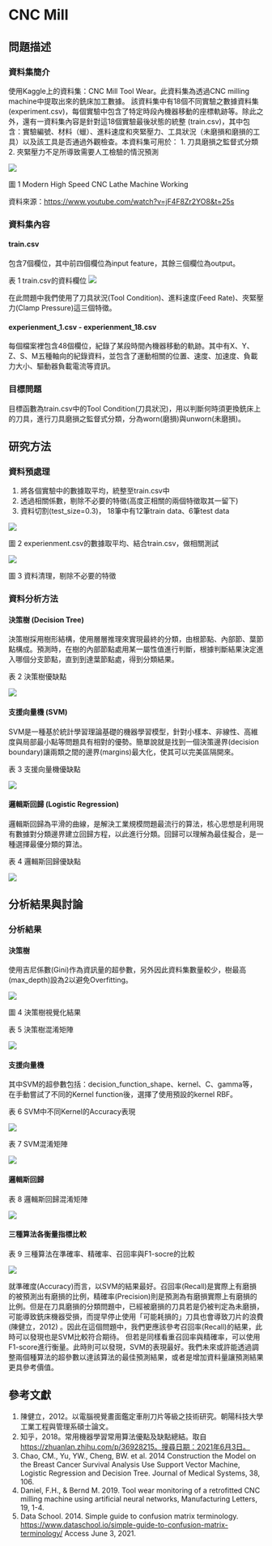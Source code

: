 # CNC Mill
## 問題描述
### 資料集簡介
使用Kaggle上的資料集：CNC Mill Tool Wear。此資料集為透過CNC milling machine中提取出來的銑床加工數據。
該資料集中有18個不同實驗之數據資料集(experiment.csv)，每個實驗中包含了特定時段內機器移動的座標軌跡等。除此之外，還有一資料集內容是針對這18個實驗最後狀態的統整 (train.csv)，其中包含：實驗編號、材料（蠟）、進料速度和夾緊壓力、工具狀況（未磨損和磨損的工具）以及該工具是否通過外觀檢查。本資料集可用於：
	1. 刀具磨損之監督式分類 
	2. 夾緊壓力不足所導致需要人工檢驗的情況預測

![](https://i.imgur.com/fbKe68H.png)

圖 1	Modern High Speed CNC Lathe Machine Working

資料來源：https://www.youtube.com/watch?v=jF4F8Zr2YO8&t=25s
 
### 資料集內容

#### train.csv
包含7個欄位，其中前四個欄位為input feature，其餘三個欄位為output。

表 1	train.csv的資料欄位
![](https://i.imgur.com/Tos8aNM.png)


在此問題中我們使用了刀具狀況(Tool Condition)、進料速度(Feed Rate)、夾緊壓力(Clamp Pressure)這三個特徵。

#### experienment_1.csv - experienment_18.csv
每個檔案裡包含48個欄位，紀錄了某段時間內機器移動的軌跡。其中有X、Y、Z、S、M五種軸向的紀錄資料，並包含了運動相關的位置、速度、加速度、負載力大小、驅動器負載電流等資訊。

### 目標問題

目標函數為train.csv中的Tool Condition(刀具狀況)，用以判斷何時須更換銑床上的刀具，進行刀具磨損之監督式分類，分為worn(磨損)與unworn(未磨損)。
 
## 研究方法

### 資料預處理

1. 將各個實驗中的數據取平均，統整至train.csv中
2. 透過相關係數，剔除不必要的特徵(高度正相關的兩個特徵取其一留下)
3. 資料切割(test_size=0.3)， 18筆中有12筆train data、6筆test data

![](https://i.imgur.com/KA9yvox.png)

圖 2	experienment.csv的數據取平均、結合train.csv，做相關測試

![](https://i.imgur.com/WpIOt3l.png)

圖 3	資料清理，剔除不必要的特徵

### 資料分析方法

#### 決策樹 (Decision Tree)
決策樹採用樹形結構，使用層層推理來實現最終的分類，由根節點、內部節、葉節點構成。預測時，在樹的內部節點處用某一屬性值進行判斷，根據判斷結果決定進入哪個分支節點，直到到達葉節點處，得到分類結果。

表 2	決策樹優缺點

![](https://i.imgur.com/ZaiItKf.png)

#### 支援向量機 (SVM)
SVM是一種基於統計學習理論基礎的機器學習模型，針對小樣本、非線性、高維度與局部最小點等問題具有相對的優勢。簡單說就是找到一個決策邊界(decision boundary)讓兩類之間的邊界(margins)最大化，使其可以完美區隔開來。


表 3	支援向量機優缺點

![](https://i.imgur.com/CXeP2po.png)

#### 邏輯斯回歸 (Logistic Regression)

邏輯斯回歸為平滑的曲線，是解決工業規模問題最流行的算法，核心思想是利用現有數據對分類邊界建立回歸方程，以此進行分類。回歸可以理解為最佳擬合，是一種選擇最優分類的算法。

表 4	邏輯斯回歸優缺點

![](https://i.imgur.com/hTC6In9.png)
	
## 分析結果與討論
### 分析結果
#### 決策樹

使用吉尼係數(Gini)作為資訊量的超參數，另外因此資料集數量較少，樹最高(max_depth)設為2以避免Overfitting。

 ![](https://i.imgur.com/6PPh7jX.png)

圖 4	決策樹視覺化結果

表 5	決策樹混淆矩陣

![](https://i.imgur.com/iuWM3cz.png)

#### 支援向量機
其中SVM的超參數包括：decision_function_shape、kernel、C、gamma等，在手動嘗試了不同的Kernel function後，選擇了使用預設的kernel RBF。

表 6	SVM中不同Kernel的Accuracy表現

![](https://i.imgur.com/HyttglY.png)

表 7	SVM混淆矩陣

![](https://i.imgur.com/pMUGBUK.png)


#### 邏輯斯回歸

表 8	邏輯斯回歸混淆矩陣

![](https://i.imgur.com/AUkRguP.png)


#### 三種算法各衡量指標比較

表 9	三種算法在準確率、精確率、召回率與F1-socre的比較

![](https://i.imgur.com/wB4lg7B.png)

就準確度(Accuracy)而言，以SVM的結果最好。召回率(Recall)是實際上有磨損的被預測出有磨損的比例，精確率(Precision)則是預測為有磨損實際上有磨損的比例。但是在刀具磨損的分類問題中，已經被磨損的刀具若是仍被判定為未磨損，可能導致銑床機器受損，而提早停止使用「可能耗損的」刀具也會導致刀片的浪費 (陳健立，2012) 。因此在這個問題中，我們更應該參考召回率(Recall)的結果，此時可以發現也是SVM比較符合期待。
但若是同樣看重召回率與精確率，可以使用F1-score進行衡量。此時則可以發現，SVM的表現最好。我們未來或許能透過調整兩個種算法的超參數以達該算法的最佳預測結果，或者是增加資料量讓預測結果更具參考價值。


## 參考文獻

1. 陳健立，2012。以電腦視覺畫面鑑定車削刀片等級之技術研究。朝陽科技大學工業工程與管理系碩士論文。
2. 知乎，2018。常用機器學習常用算法優點及缺點總結。取自
https://zhuanlan.zhihu.com/p/36928215。搜尋日期：2021年6月3日。
3. Chao, CM., Yu, YW., Cheng, BW. et al. 2014 Construction the Model on the Breast Cancer Survival Analysis Use Support Vector Machine, Logistic Regression and Decision Tree. Journal of Medical Systems, 38, 106.
4. Daniel, F.H., & Bernd M. 2019. Tool wear monitoring of a retrofitted CNC milling machine using artificial neural networks, Manufacturing Letters, 19, 1-4.
5. Data School. 2014. Simple guide to confusion matrix terminology. https://www.dataschool.io/simple-guide-to-confusion-matrix-terminology/ Access June 3, 2021.

